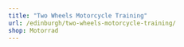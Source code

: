 ```yaml
---
title: "Two Wheels Motorcycle Training"
url: /edinburgh/two-wheels-motorcycle-training/
shop: Motorrad
---
```

